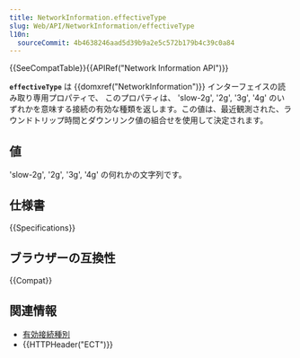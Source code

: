 ```yaml
---
title: NetworkInformation.effectiveType
slug: Web/API/NetworkInformation/effectiveType
l10n:
  sourceCommit: 4b4638246aad5d39b9a2e5c572b179b4c39c0a84
---
```


{{SeeCompatTable}}{{APIRef("Network Information API")}}

**`effectiveType`** は {{domxref("NetworkInformation")}} インターフェイスの読み取り専用プロパティで、
このプロパティは、 'slow-2g', '2g', '3g', '4g' のいずれかを意味する接続の有効な種類を返します。この値は、最近観測された、ラウンドトリップ時間とダウンリンク値の組合せを使用して決定されます。

## 値

'slow-2g', '2g', '3g', '4g' の何れかの文字列です。

## 仕様書

{{Specifications}}

## ブラウザーの互換性

{{Compat}}

## 関連情報

- [有効接続種別](/ja/docs/Glossary/Effective_connection_type)
- {{HTTPHeader("ECT")}}
